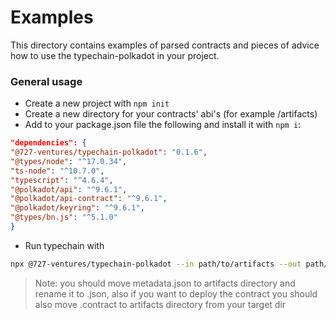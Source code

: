 # Examples

This directory contains examples of parsed contracts and pieces of advice how to use the typechain-polkadot in your project.

### General usage
- Create a new project with `npm init`
- Create a new directory for your contracts' abi's (for example /artifacts)
- Add to your package.json file the following and install it with `npm i`:
```json
"dependencies": {
"@727-ventures/typechain-polkadot": "0.1.6",
"@types/node": "^17.0.34",
"ts-node": "^10.7.0",
"typescript": "^4.6.4",
"@polkadot/api": "^9.6.1",
"@polkadot/api-contract": "^9.6.1",
"@polkadot/keyring": "^9.6.1",
"@types/bn.js": "^5.1.0"
}
```
- Run typechain with
```bash
npx @727-ventures/typechain-polkadot --in path/to/artifacts --out path/to/output
```

> Note: you should move metadata.json to artifacts directory and rename it to <contract-name>.json, also if you want to deploy the contract you should also move <contract-name>.contract to artifacts directory from your target dir